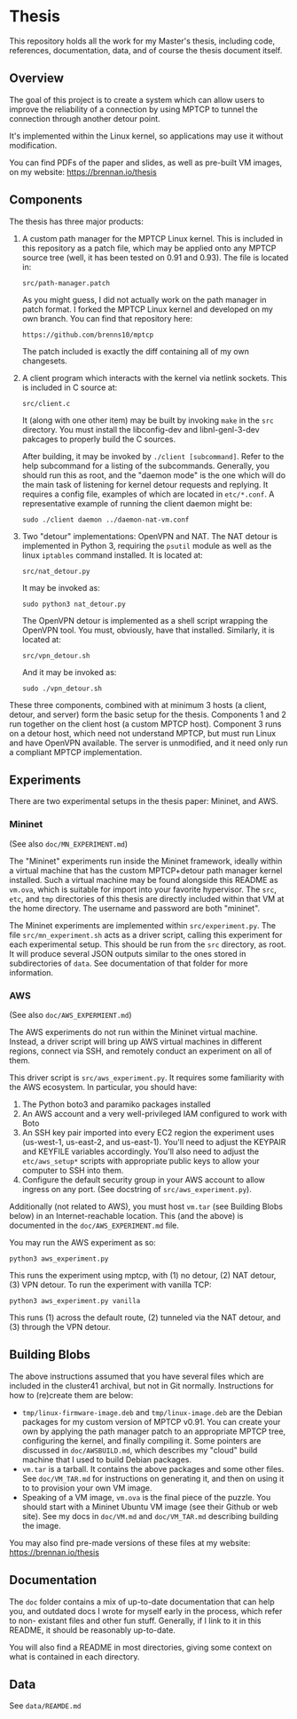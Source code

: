 Thesis
======

This repository holds all the work for my Master's thesis, including code,
references, documentation, data, and of course the thesis document itself.

Overview
--------

The goal of this project is to create a system which can allow users to improve
the reliability of a connection by using MPTCP to tunnel the connection through
another detour point.

It's implemented within the Linux kernel, so applications may use it without
modification.

You can find PDFs of the paper and slides, as well as pre-built VM images, on my
website: https://brennan.io/thesis

Components
----------

The thesis has three major products:

1. A custom path manager for the MPTCP Linux kernel. This is included in this
   repository as a patch file, which may be applied onto any MPTCP source tree
   (well, it has been tested on 0.91 and 0.93). The file is located in:

       src/path-manager.patch

   As you might guess, I did not actually work on the path manager in patch
   format. I forked the MPTCP Linux kernel and developed on my own branch. You
   can find that repository here:

       https://github.com/brenns10/mptcp

   The patch included is exactly the diff containing all of my own changesets.

2. A client program which interacts with the kernel via netlink sockets. This
   is included in C source at:

       src/client.c

   It (along with one other item) may be built by invoking `make` in the `src`
   directory. You must install the libconfig-dev and libnl-genl-3-dev pakcages
   to properly build the C sources.

   After building, it may be invoked by `./client [subcommand]`. Refer to the
   help subcommand for a listing of the subcommands. Generally, you should run
   this as root, and the "daemon mode" is the one which will do the main task of
   listening for kernel detour requests and replying. It requires a config file,
   examples of which are located in `etc/*.conf`. A representative example of
   running the client daemon might be:

       sudo ./client daemon ../daemon-nat-vm.conf

3. Two "detour" implementations: OpenVPN and NAT. The NAT detour is implemented
   in Python 3, requiring the `psutil` module as well as the linux `iptables`
   command installed. It is located at:

       src/nat_detour.py

   It may be invoked as:

       sudo python3 nat_detour.py

   The OpenVPN detour is implemented as a shell script wrapping the OpenVPN tool.
   You must, obviously, have that installed. Similarly, it is located at:

       src/vpn_detour.sh

   And it may be invoked as:

       sudo ./vpn_detour.sh

These three components, combined with at minimum 3 hosts (a client, detour, and
server) form the basic setup for the thesis. Components 1 and 2 run together on
the client host (a custom MPTCP host). Component 3 runs on a detour host, which
need not understand MPTCP, but must run Linux and have OpenVPN available. The
server is unmodified, and it need only run a compliant MPTCP implementation.

Experiments
-----------

There are two experimental setups in the thesis paper: Mininet, and AWS.

### Mininet

(See also `doc/MN_EXPERIMENT.md`)

The "Mininet" experiments run inside the Mininet framework, ideally within a
virtual machine that has the custom MPTCP+detour path manager kernel installed.
Such a virtual machine may be found alongside this README as `vm.ova`, which is
suitable for import into your favorite hypervisor. The `src`, `etc`, and `tmp`
directories of this thesis are directly included within that VM at the home
directory. The username and password are both "mininet".

The Mininet experiments are implemented within `src/experiment.py`. The file
`src/mn_experiment.sh` acts as a driver script, calling this experiment for each
experimental setup. This should be run from the `src` directory, as root. It will
produce several JSON outputs similar to the ones stored in subdirectories of
`data`. See documentation of that folder for more information.

### AWS

(See also `doc/AWS_EXPERMIENT.md`)

The AWS experiments do not run within the Mininet virtual machine. Instead, a
driver script will bring up AWS virtual machines in different regions, connect
via SSH, and remotely conduct an experiment on all of them.

This driver script is `src/aws_experiment.py`. It requires some familiarity with
the AWS ecosystem. In particular, you should have:

1. The Python boto3 and paramiko packages installed
2. An AWS account and a very well-privileged IAM configured to work with Boto
3. An SSH key pair imported into every EC2 region the experiment uses (us-west-1,
   us-east-2, and us-east-1). You'll need to adjust the KEYPAIR and KEYFILE
   variables accordingly. You'll also need to adjust the `etc/aws_setup*` scripts
   with appropriate public keys to allow your computer to SSH into them.
4. Configure the default security group in your AWS account to allow ingress on
   any port. (See docstring of `src/aws_experiment.py`).

Additionally (not related to AWS), you must host `vm.tar` (see Building Blobs
below) in an Internet-reachable location. This (and the above) is documented in
the `doc/AWS_EXPERIMENT.md` file.

You may run the AWS experiment as so:

    python3 aws_experiment.py

This runs the experiment using mptcp, with (1) no detour, (2) NAT detour, (3) VPN
detour. To run the experiment with vanilla TCP:

    python3 aws_experiment.py vanilla

This runs (1) across the default route, (2) tunneled via the NAT detour, and (3)
through the VPN detour.

Building Blobs
--------------

The above instructions assumed that you have several files which are included
in the cluster41 archival, but not in Git normally. Instructions for how to
(re)create them are below:

- `tmp/linux-firmware-image.deb` and `tmp/linux-image.deb` are the Debian packages
  for my custom version of MPTCP v0.91. You can create your own by applying the
  path manager patch to an appropriate MPTCP tree, configuring the kernel, and
  finally compiling it. Some pointers are discussed in `doc/AWSBUILD.md`, which
  describes my "cloud" build machine that I used to build Debian packages.
- `vm.tar` is a tarball. It contains the above packages and some other files. See
  `doc/VM_TAR.md` for instructions on generating it, and then on using it to to
  provision your own VM image.
- Speaking of a VM image, `vm.ova` is the final piece of the puzzle. You should
  start with a Mininet Ubuntu VM image (see their Github or web site). See my docs
  in `doc/VM.md` and `doc/VM_TAR.md` describing building the image.

You may also find pre-made versions of these files at my website:
https://brennan.io/thesis

Documentation
-------------

The `doc` folder contains a mix of up-to-date documentation that can help you,
and outdated docs I wrote for myself early in the process, which refer to non-
existant files and other fun stuff. Generally, if I link to it in this README,
it should be reasonably up-to-date.

You will also find a README in most directories, giving some context on what is
contained in each directory.

Data
----

See `data/REAMDE.md`
